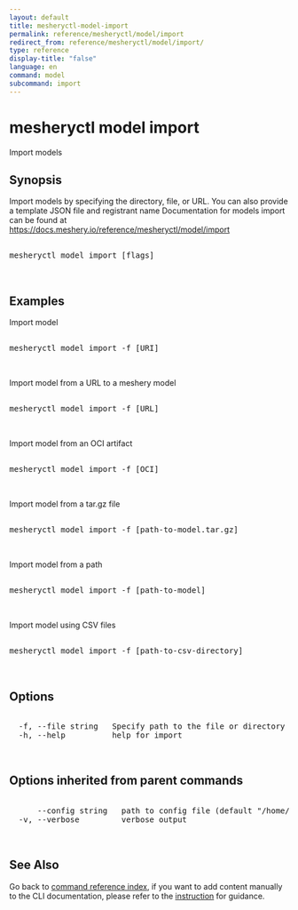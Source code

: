 ```yaml
---
layout: default
title: mesheryctl-model-import
permalink: reference/mesheryctl/model/import
redirect_from: reference/mesheryctl/model/import/
type: reference
display-title: "false"
language: en
command: model
subcommand: import
---
```


# mesheryctl model import

Import models

## Synopsis

Import models by specifying the directory, file, or URL. You can also provide a template JSON file and registrant name
Documentation for models import can be found at https://docs.meshery.io/reference/mesheryctl/model/import
<pre class='codeblock-pre'>
<div class='codeblock'>
mesheryctl model import [flags]

</div>
</pre> 

## Examples

Import model
<pre class='codeblock-pre'>
<div class='codeblock'>
mesheryctl model import -f [URI]

</div>
</pre> 

Import model from a URL to a meshery model
<pre class='codeblock-pre'>
<div class='codeblock'>
mesheryctl model import -f [URL]

</div>
</pre> 

Import model from an OCI artifact
<pre class='codeblock-pre'>
<div class='codeblock'>
mesheryctl model import -f [OCI]

</div>
</pre> 

Import model from a tar.gz file
<pre class='codeblock-pre'>
<div class='codeblock'>
mesheryctl model import -f [path-to-model.tar.gz]

</div>
</pre> 

Import model from a path
<pre class='codeblock-pre'>
<div class='codeblock'>
mesheryctl model import -f [path-to-model]

</div>
</pre> 

Import model using CSV files
<pre class='codeblock-pre'>
<div class='codeblock'>
mesheryctl model import -f [path-to-csv-directory]

</div>
</pre> 

## Options

<pre class='codeblock-pre'>
<div class='codeblock'>
  -f, --file string   Specify path to the file or directory
  -h, --help          help for import

</div>
</pre>

## Options inherited from parent commands

<pre class='codeblock-pre'>
<div class='codeblock'>
      --config string   path to config file (default "/home/n2/.meshery/config.yaml")
  -v, --verbose         verbose output

</div>
</pre>

## See Also

Go back to [command reference index](/reference/mesheryctl/), if you want to add content manually to the CLI documentation, please refer to the [instruction](/project/contributing/contributing-cli#preserving-manually-added-documentation) for guidance.
